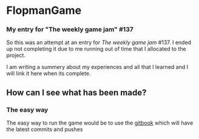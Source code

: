 # FlopmanGame
### My entry for "The weekly game jam" #137

So this was an attempt at an entry for *The weekly game jam* #137. I ended up not completing it due to me running out of time that I allocated to the project.

I am writing a summery about my experiences and all that I learned and I will link it here when its complete.


## How can I see what has been made? 
### The easy way
The easy way to run the game would be to use the [gitbook](https://pinkflufflyllama.github.io/Game-Jam-Entry/src/index.html) which will have the latest commits and pushes 
